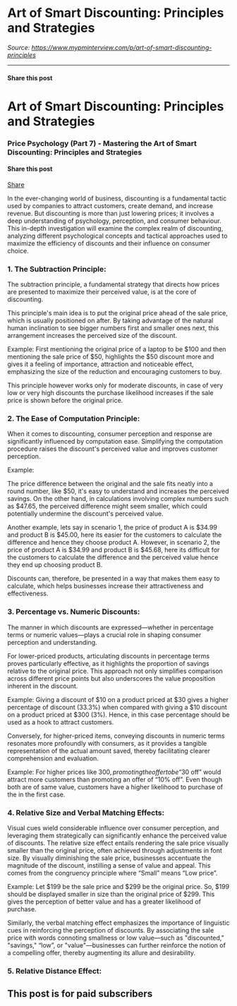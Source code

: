 # Art of Smart Discounting: Principles and Strategies

*Source: https://www.mypminterview.com/p/art-of-smart-discounting-principles*

---

#### Share this post

# Art of Smart Discounting: Principles and Strategies

### Price Psychology (Part 7) - Mastering the Art of Smart Discounting: Principles and Strategies

#### Share this post

[Share](https://www.mypminterview.com/p/art-of-smart-discounting-principles?utm_source=substack&utm_medium=email&utm_content=share&action=share)



In the ever-changing world of business, discounting is a fundamental tactic used by companies to attract customers, create demand, and increase revenue. But discounting is more than just lowering prices; it involves a deep understanding of psychology, perception, and consumer behaviour. This in-depth investigation will examine the complex realm of discounting, analyzing different psychological concepts and tactical approaches used to maximize the efficiency of discounts and their influence on consumer choice.



### 1. The Subtraction Principle:

The subtraction principle, a fundamental strategy that directs how prices are presented to maximize their perceived value, is at the core of discounting.

This principle's main idea is to put the original price ahead of the sale price, which is usually positioned on after. By taking advantage of the natural human inclination to see bigger numbers first and smaller ones next, this arrangement increases the perceived size of the discount.

Example: First mentioning the original price of a laptop to be $100 and then mentioning the sale price of $50, highlights the $50 discount more and gives it a feeling of importance, attraction and noticeable effect, emphasizing the size of the reduction and encouraging customers to buy.

This principle however works only for moderate discounts,  in case of very low or very high discounts the purchase likelihood increases if the sale price is shown before the original price.

### 2. The Ease of Computation Principle:

When it comes to discounting, consumer perception and response are significantly influenced by computation ease. Simplifying the computation procedure raises the discount's perceived value and improves customer perception.

Example:

The price difference between the original and the sale fits neatly into a round number, like $50, it's easy to understand and increases the perceived savings. On the other hand, in calculations involving complex numbers such as $47.65, the perceived difference might seem smaller, which could potentially undermine the discount's perceived value.

Another example, lets say in scenario 1, the price of product A is $34.99 and product B is $45.00, here its easier for the customers to calculate the difference and hence they choose product A. However, in scenario 2, the  price of product A is $34.99 and product B is $45.68, here its difficult for the customers to calculate the difference and the perceived value hence they end up choosing product B.

Discounts can, therefore, be presented in a way that makes them easy to calculate, which helps businesses increase their attractiveness and effectiveness.

### 3. Percentage vs. Numeric Discounts:

The manner in which discounts are expressed—whether in percentage terms or numeric values—plays a crucial role in shaping consumer perception and understanding.

For lower-priced products, articulating discounts in percentage terms proves particularly effective, as it highlights the proportion of savings relative to the original price. This approach not only simplifies comparison across different price points but also underscores the value proposition inherent in the discount.

Example: Giving a discount of $10 on a product priced at $30 gives a higher percentage of discount (33.3%) when compared with giving a $10 discount on a product priced at $300 (3%). Hence, in this case percentage should be used as a hook to attract customers.

Conversely, for higher-priced items, conveying discounts in numeric terms resonates more profoundly with consumers, as it provides a tangible representation of the actual amount saved, thereby facilitating clearer comprehension and evaluation.

Example: For higher prices like $300, promoting the offer to be “$30 off” would attract more customers than promoting an offer of  “10% off”. Even though both are of same value, customers have a higher likelihood to purchase of the in the first case.

### 4. Relative Size and Verbal Matching Effects:

Visual cues wield considerable influence over consumer perception, and leveraging them strategically can significantly enhance the perceived value of discounts. The relative size effect entails rendering the sale price visually smaller than the original price, often achieved through adjustments in font size. By visually diminishing the sale price, businesses accentuate the magnitude of the discount, instilling a sense of value and appeal. This comes from the congruency principle where “Small” means “Low price”.

Example: Let $199 be the sale price and $299 be the original price. So, $199 should be displayed smaller in size than the original price of $299. This gives the perception of  better value and has a greater likelihood of purchase.

Similarly, the verbal matching effect emphasizes the importance of linguistic cues in reinforcing the perception of discounts. By associating the sale price with words connoting smallness or low value—such as "discounted," "savings," “low”,  or "value"—businesses can further reinforce the notion of a compelling offer, thereby augmenting its allure and desirability.

### 5. Relative Distance Effect:

## This post is for paid subscribers


